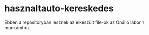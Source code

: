 # hasznaltauto-kereskedes
Ebben a repositoryban lesznek az elkészült file-ok az Önálló labor 1 munkámhoz.
